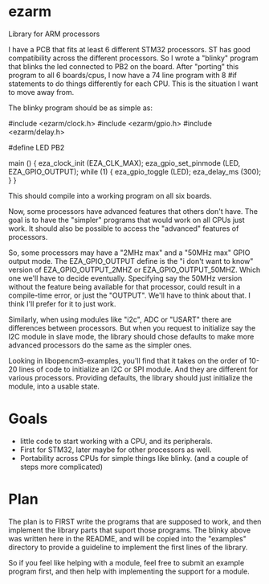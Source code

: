 ezarm
=====

Library for ARM processors

I have a PCB that fits at least 6 different STM32 processors. ST has
good compatibility across the different processors. So I wrote a 
"blinky" program that blinks the led connected to PB2 on the board. 
After "porting" this program to all 6 boards/cpus, I now have a 74 
line program with 8 #if statements to do things differently for
each CPU. This is the situation I want to move away from. 

The blinky program should be as simple as: 

#include <ezarm/clock.h>
#include <ezarm/gpio.h>
#include <ezarm/delay.h>

#define LED PB2

main () 
{
  eza_clock_init (EZA_CLK_MAX);
  eza_gpio_set_pinmode (LED, EZA_GPIO_OUTPUT);
  while (1) {
    eza_gpio_toggle (LED);
    eza_delay_ms (300);
  }
}

This should compile into a working program on all six boards. 

Now, some processors have advanced features that others don't have. 
The goal is to have the "simpler" programs that would work on all 
CPUs just work. It should also be possible to access the "advanced"
features of processors. 

So, some processors may have a "2MHz max" and a "50MHz max" GPIO 
output mode. The EZA_GPIO_OUTPUT define is the "i don't want to know"
version of EZA_GPIO_OUTPUT_2MHZ or EZA_GPIO_OUTPUT_50MHZ. Which
one we'll have to decide eventually. Specifying say the 50MHz version
without the feature being available for that processor, could 
result in a compile-time error, or just the "OUTPUT". We'll have
to think about that. I think I'll prefer for it to just work. 

Similarly, when using modules like "i2c", ADC or "USART" there are
differences between processors. But when you request to initialize
say the I2C module in slave mode, the library should chose defaults
to make more advanced processors do the same as the simpler ones. 

Looking in libopencm3-examples, you'll find that it takes on the 
order of 10-20 lines of code to initialize an I2C or SPI module. 
And they are different for various processors.
Providing defaults, the library should just initialize the module, 
into a usable state. 

Goals
=====

* little code to start working with a CPU, and its peripherals. 
* First for STM32, later maybe for other processors as well. 
* Portability across CPUs for simple things like blinky. (and
  a couple of steps more complicated)

Plan
====

The plan is to FIRST write the programs that are supposed to work,
and then implement the library parts that suport those programs. 
The blinky above was written here in the README, and will be
copied into the "examples" directory to provide a guideline to
implement the first lines of the library. 

So if you feel like helping with a module, feel free to submit
an example program first, and then help with implementing
the support for a module.


